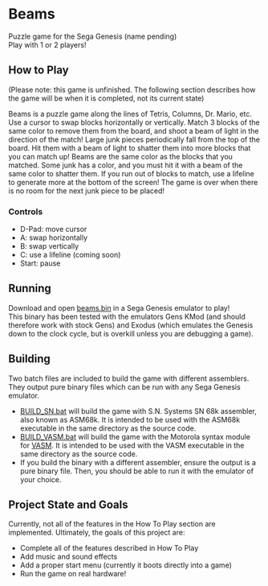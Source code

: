 # Beams

Puzzle game for the Sega Genesis (name pending)  
Play with 1 or 2 players!

## How to Play

(Please note: this game is unfinished. The following section describes how the game will be when it is completed, not its current state)

Beams is a puzzle game along the lines of Tetris, Columns, Dr. Mario, etc.
Use a cursor to swap blocks horizontally or vertically. Match 3 blocks of the same color to remove them from the board, and shoot a beam of light in the direction of the match!
Large junk pieces periodically fall from the top of the board. Hit them with a beam of light to shatter them into more blocks that you can match up!
Beams are the same color as the blocks that you matched. Some junk has a color, and you must hit it with a beam of the same color to shatter them.
If you run out of blocks to match, use a lifeline to generate more at the bottom of the screen!
The game is over when there is no room for the next junk piece to be placed!

### Controls

* D-Pad: move cursor
* A: swap horizontally
* B: swap vertically
* C: use a lifeline (coming soon)
* Start: pause

## Running

Download and open [beams.bin](beams.bin) in a Sega Genesis emulator to play!  
This binary has been tested with the emulators Gens KMod (and should therefore work with stock Gens) and Exodus (which emulates the Genesis down to the clock cycle, but is overkill unless you are debugging a game).

## Building

Two batch files are included to build the game with different assemblers. They output pure binary files which can be run with any Sega Genesis emulator.

* [BUILD_SN.bat](BUILD_SN.BAT) will build the game with S.N. Systems SN 68k assembler, also known as ASM68k. It is intended to be used with the ASM68k executable in the same directory as the source code.
* [BUILD_VASM.bat](BUILD_VASM.BAT) will build the game with the Motorola syntax module for [VASM](http://sun.hasenbraten.de/vasm/). It is intended to be used with the VASM executable in the same directory as the source code.
* If you build the binary with a different assembler, ensure the output is a pure binary file. Then, you should be able to run it with the emulator of your choice.

## Project State and Goals

Currently, not all of the features in the How To Play section are implemented.
Ultimately, the goals of this project are:

* Complete all of the features described in How To Play
* Add music and sound effects
* Add a proper start menu (currently it boots directly into a game)
* Run the game on real hardware!
